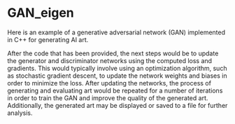 # GAN_eigen

Here is an example of a generative adversarial network (GAN) implemented in C++ for generating AI art.

After the code that has been provided, the next steps would be to update the generator and discriminator networks using the computed loss and gradients. This would typically involve using an optimization algorithm, such as stochastic gradient descent, to update the network weights and biases in order to minimize the loss. After updating the networks, the process of generating and evaluating art would be repeated for a number of iterations in order to train the GAN and improve the quality of the generated art. Additionally, the generated art may be displayed or saved to a file for further analysis.
